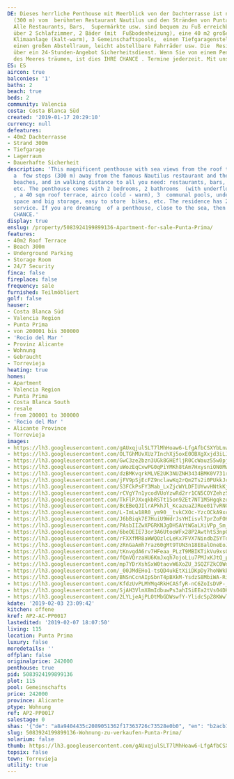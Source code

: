 ```yaml
---
DE: Dieses herrliche Penthouse mit Meerblick von der Dachterrasse ist nur wenige Schritte
  (300 m) vom  berühmten Restaurant Nautilus und den Stränden von Punta Prima entfernt.
  Alle Restaurants, Bars,  Supermärkte usw. sind bequem zu Fuß erreichbar Es verfügt
  über 2 Schlafzimmer, 2 Bäder (mit  Fußbodenheizung), eine 40 m2 große Dachterrasse,
  Klimaanlage (kalt-warm), 3 Gemeinschaftspools,  einen Tiefgaragenstellplatz und
  einen großen Abstellraum, leicht abstellbare Fahrräder usw. Die  Residenz verfügt
  über ein 24-Stunden-Angebot Sicherheitsdienst. Wenn Sie von einem Penthouse in der  Nähe
  des Meeres träumen, ist dies IHRE CHANCE . Termine jederzeit. Mit uns.
ES: ES
aircon: true
balconies: '1'
baths: 2
beach: true
beds: 2
community: Valencia
costa: Costa Blanca Süd
created: '2019-01-17 20:29:10'
currency: null
defeatures:
- 40m2 Dachterrasse
- Strand 300m
- Tiefgarage
- Lagerraum
- Dauerhafte Sicherheit
description: 'This magnificent penthouse with sea views from the roof terrace is only
  a  few steps (300 m) away from the famous Nautilus restaurant and the Punta  Prima
  beaches, and in walking distance to all you need: restaurants, bars,  supermarkets,
  etc. The penthouse comes with 2 bedrooms, 2 bathrooms  (with underfloor heating)
  , a 40 sqm roof terrace, airco (cold - warm), 3  communal pools, underground parking
  space and big storage, easy to store  bikes, etc. The residence has 24/7 security
  service. If you are dreaming  of a penthouse, close to the sea, then this is YOUR
  CHANCE.'
display: true
enslug: /property/5083924199899136-Apartment-for-sale-Punta-Prima/
features:
- 40m2 Roof Terrace
- Beach 300m
- Underground Parking
- Storage Room
- 24/7 Security
finca: false
fireplace: false
frequency: sale
furnished: Teilmöbliert
golf: false
hauser:
- Costa Blanca Süd
- Valencia Region
- Punta Prima
- von 200001 bis 300000
- 'Rocio del Mar '
- Provinz Alicante
- Wohnung
- Gebraucht
- Torrevieja
heating: true
homes:
- Apartment
- Valencia Region
- Punta Prima
- Costa Blanca South
- resale
- from 200001 to 300000
- 'Rocio del Mar '
- Alicante Province
- Torrevieja
images:
- https://lh3.googleusercontent.com/gAUxqjulSLT7lMhHoaw6-LfgAfbCSXYbLnwLkolIs2xHg1f_-TCWFzeeq8pfHRsXTRgOzx8QTF1BW3W3Cecy=w640-rj-e30-l100
- https://lh3.googleusercontent.com/OLTGhMUvXUz7InchXj5oxE0OBXgXxjd3iLJ_JLw3CH74UQW1zH_TfqStSTnLxqqShhOYIdacWNsFs_EwOxk=w640-rj-e30-l100
- https://lh3.googleusercontent.com/GwC3ze2bzn3UGk8GHEfljR0CcWauz55w0pjbUpjqcfBsvV2BLsyj0eS4zIfer6wTDW6kD_ieoCoa9t7qTvMB9w=w640-rj-e30-l100
- https://lh3.googleusercontent.com/uWozEqCxwPG0qPiYMKh8tAm7HxysniON0MwRNCaatRpOA39uv1RIAuwba64SH-bGXk0Kxjsmo9UHnqurMqYh=w640-rj-e30-l100
- https://lh3.googleusercontent.com/dzBMKvqrkMLVE2UK3NUZNH3434BMK0V731rQ-bgzSLJgNn4SToN4ejG6uSLHVtt5FTmFDKeQ7YDWyOhHB1I9oQ=w640-rj-e30-l100
- https://lh3.googleusercontent.com/jFV9pSjEcFZ9nclawKq2rQm2Ts2i0PUkkJcoUpijKF4TDLz0SHazKgBAUtsweCxH4OSLWEuOcWKzDrxvcug=w640-rj-e30-l100
- https://lh3.googleusercontent.com/S3FCkPsFY3Mab_LxZjcWYLDFIUYwvHNtkKjh8cB70ONqrAEoytWwVeDPGD1I103RgJkecOyfG0C7Gt3GD-4M=w640-rj-e30-l100
- https://lh3.googleusercontent.com/rCVgY7n1ycodVUoYzwRd2rr1CN5COYZehzS0-ZoCfsK3wvXqYvPlkQOAsuADEwUkF5RVpFajenuOsZ7f-SvL=w640-rj-e30-l100
- https://lh3.googleusercontent.com/TkFlPJXxqkbRSTt15on9ZEt7NT1M5HgqkzoChpwNEOAe5oT6tbnVBNUxITghhmsAcZOmxv5WYC7utw-qlqlA=w640-rj-e30-l100
- https://lh3.googleusercontent.com/BcEBeQJIlrAPkhJl_KcazuaZJRee017vRNGxrYXsYfetz-tzDIyXo5_LLSQtq6u8pPvDpVDSuta1lHsIYHOA9A=w640-rj-e30-l100
- https://lh3.googleusercontent.com/L-ImLw18R0_ym90__tvkCXOc-YzcOCkA9xcGsGt7cregbSEf_TaMeB-dkqel6iWmsVk80vOu5iPSLSvT7_-8=w640-rj-e30-l100
- https://lh3.googleusercontent.com/J6bBiqk7E7HuiU9WdrJsYHIisvl7prZoFOHUK4B4HaRVTTDRcZZhK5TiqhlCiqAC7kAhwpJfhgtSNQpxuVyU=w640-rj-e30-l100
- https://lh3.googleusercontent.com/PAsbIIZwXPGRKNJgDHSAYtWGaLXiVPp_Sm_-lzZf4f7po3APjX63CDF4smrRIKUmR929qnO7RyzDBB71mYo=w640-rj-e30-l100
- https://lh3.googleusercontent.com/6beOEIE73or3A6UtooWFx28P2AwthtS3npOI8eRFd1At7ffVvMr3TbBZD6cSerBWWvsd3l7ATepPYBkK8tcf=w640-rj-e30-l100
- https://lh3.googleusercontent.com/rFXXfMR8aWWQOzlcLeKx7FVX7NindbZ5YTdlhX_hHHp_MFOU8MP4KTpxPGWbH0-8g8JzhYm-4Fju4XaQ2ptb=w640-rj-e30-l100
- https://lh3.googleusercontent.com/zRnGaAmh7raz60gMt9TUN3n18E8alOneEoJaT7AifC16Nv704tCdInthEAO0dgwB4XF-tH2yqzVkQGKT8n0mfg=w640-rj-e30-l100
- https://lh3.googleusercontent.com/tKnvgdA6rv7HFeaa_PLzT9MBIKTikVu9xsO9fQGK7Hxb-JNkB-AcMSZ8M-ZP8Ga7EVePlrWJcsxjY2B4qKC5=w640-rj-e30-l100
- https://lh3.googleusercontent.com/fQnVQrzaHU6KmJxqh7ojoLiu7PMJxKJtQ_pl6fX2Oapl_nzPkpEmWAee5QsTqRdh1OD-4SG0_4k5AwcqNU8=w640-rj-e30-l100
- https://lh3.googleusercontent.com/mp7YDrXshSxW0taovW6XoZU_3SQZFZkC0Wd3qPqvY07CTHt5MqfMtwkmm15aQ2Nd_T_OTXgl-pTsY0XB9-9P=w640-rj-e30-l100
- https://lh3.googleusercontent.com/_00JMdEHo1-tsQD4ukEtXiiDKpDy7hoNWkbpUzVym6pThc6kPrx02iLWiCJFubzMEkklEERq9DzPkQC_bk8=w640-rj-e30-l100
- https://lh3.googleusercontent.com/BNSnCcnAIpSbnT4pBXkM-YsdzS8MbiWA-Rip6jge09SE-Ot0M80UoQkcbpBG1T7MgcFvJT1PzQlPASDGuFWJKQ=w640-rj-e30-l100
- https://lh3.googleusercontent.com/KfdzUvPLMYMq4RkHCASfyR-nC6ZoIsDVP-_G5ovH8UkorNuAR8NxAqfi0myFMvFA39cGGVQpoeYPOsFEg_A=w640-rj-e30-l100
- https://lh3.googleusercontent.com/SjAH3VlmX8mIdbuwPs3ahISiEEa2tVs04DH7xbFhOojUsRU6AmOdCbovt3FValCzjgWi7rgcNWWhm2xAQG4cZw=w640-rj-e30-l100
- https://lh3.googleusercontent.com/2LYLjeAjPLOtMbGDWswfY-YlidcSpZ8KWwT8Hr3McsJUt3DD-G-92QRncyC2hjojvtnj6FhdkYn-Yfx4O3Bl=w640-rj-e30-l100
kdate: '2019-02-03 23:09:42'
kitchen: offene
kref: AP2-AC-PP0017
lastedited: '2019-02-07 18:07:50'
living: 115
location: Punta Prima
luxury: false
moredetails: ''
offplan: false
originalprice: 242000
penthouse: true
pid: 5083924199899136
plot: 115
pool: Gemeinschafts
price: 242000
province: Alicante
ptype: Wohnung
ref: AP2-PP0017
salestage: 0
shas: '{"de": "a8a9404435c2089051362f17363726c73528e0b0", "en": "b2acb1e910b9c14d5861715191a76dd890ba4dec"}'
slug: 5083924199899136-Wohnung-zu-verkaufen-Punta-Prima/
solarium: false
thumb: https://lh3.googleusercontent.com/gAUxqjulSLT7lMhHoaw6-LfgAfbCSXYbLnwLkolIs2xHg1f_-TCWFzeeq8pfHRsXTRgOzx8QTF1BW3W3Cecy=w400-h240-n-rj-e30-l100
topsix: false
town: Torrevieja
utility: true
---
```

